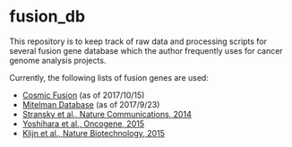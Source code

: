 # fusion_db

This repository is to keep track of raw data and processing scripts for several fusion gene database which the author frequently uses for cancer genome analysis projects.

Currently, the following lists of fusion genes are used:
* [Cosmic Fusion](http://cancer.sanger.ac.uk/cosmic/fusion) (as of 2017/10/15)
* [Mitelman Database](https://cgap.nci.nih.gov/Chromosomes/Mitelman) (as of 2017/9/23)
* [Stransky et al., Nature Communications, 2014](https://www.nature.com/articles/ncomms5846)
* [Yoshihara et al., Oncogene, 2015](https://www.nature.com/articles/onc2014406)
* [Klijn et al., Nature Biotechnology, 2015](https://www.nature.com/articles/nbt.3080)


